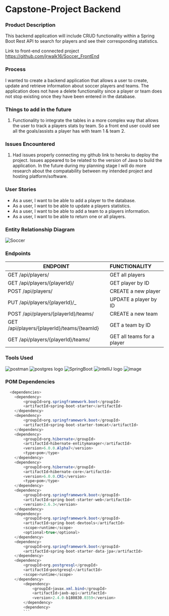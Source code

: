 # Capstone-Project Backend

### Product Description
This backend application will include CRUD functionality within a Spring Boot Rest API to search for players and see their corresponding statistics. 

Link to front-end connected project https://github.com/jrwalk16/Soccer_FrontEnd

### Process

I wanted to create a backend application that allows a user to create, update and retrieve information about soccer players and teams. The application does not have a delete functionality since a player or team does not stop existing once they have been entered in the database.

### Things to add in the future

1. Functionality to integrate the tables in a more complex way that allows the user to track a players stats by team. So a front end user could see all the goals/assists a player has with team 1 & team 2.


### Issues Encountered
1. Had issues properly connecting my github link to heroku to deploy the project. Issues appeared to be related to the version of Java to build the application. In the future during my planning stage I will do more research about the compatability between my intended project and hosting platform/software.


### User Stories

* As a user, I want to be able to add a player to the database.
* As a user, I want to be able to update a players statistics.
* As a user, I want to be able to add a team to a players information.
* As a user, I want to be able to return one or all players.




### Entity Relationship Diagram

![Soccer](https://user-images.githubusercontent.com/77462898/156220602-c43b69ad-41e4-4e03-ba6c-f556db228284.png)


### Endpoints

| ENDPOINT                                                | FUNCTIONALITY |
|---------------------------------------------------------| :--- |
| GET /api/players/                                      | GET all players
| GET /api/players/{playerId}/                           | GET player by ID
| POST /api/players/                                     | CREATE a new player
| PUT /api/players/{playerId}/_                          | UPDATE a player by ID
| POST /api/players/{playerId}/teams/                    | CREATE a new team
| GET /api/players/{playerId}/teams/{teamId}             | GET a team by ID
| GET /api/players/{playerId}/teams/                      | GET all teams for a player


### Tools Used

![postman](https://user-images.githubusercontent.com/77462898/152444063-eaca287a-b7af-489a-b3f7-663e8eca2ad3.png)
![postgres logo](https://user-images.githubusercontent.com/77462898/152444380-ffb0ab5c-6a19-4c2a-830c-be25c418d370.png)
![SpringBoot](https://user-images.githubusercontent.com/77462898/152444031-3b6663aa-3610-48a2-bae1-9564dc10e471.png)
![intelliJ logo](https://media.git.generalassemb.ly/user/40878/files/8cd52480-851c-11ec-9421-b7c2fbc16551)
![image](https://user-images.githubusercontent.com/77462898/156401559-b93b67fc-4419-4264-abc0-2cb4a2e0b385.png)



### POM Dependencies

```Java
  <dependencies>
    <dependency>
        <groupId>org.springframework.boot</groupId>
        <artifactId>spring-boot-starter</artifactId>
    </dependency>
    <dependency>
        <groupId>org.springframework.boot</groupId>
        <artifactId>spring-boot-starter-tomcat</artifactId>
    </dependency>
    <dependency>
        <groupId>org.hibernate</groupId>
        <artifactId>hibernate-entitymanager</artifactId>
        <version>6.0.0.Alpha7</version>
        <type>pom</type>
    </dependency>
    <dependency>
        <groupId>org.hibernate</groupId>
        <artifactId>hibernate-core</artifactId>
        <version>6.0.0.CR1</version>
        <type>pom</type>
    </dependency>
    <dependency>
        <groupId>org.springframework.boot</groupId>
        <artifactId>spring-boot-starter-web</artifactId>
        <version>2.6.3</version>
    </dependency>
    <dependency>
        <groupId>org.springframework.boot</groupId>
        <artifactId>spring-boot-devtools</artifactId>
        <scope>runtime</scope>
        <optional>true</optional>
    </dependency>
    <dependency>
        <groupId>org.springframework.boot</groupId>
        <artifactId>spring-boot-starter-data-jpa</artifactId>
    </dependency>
    <dependency>
        <groupId>org.postgresql</groupId>
        <artifactId>postgresql</artifactId>
        <scope>runtime</scope>
    </dependency>
        <dependency>
            <groupId>javax.xml.bind</groupId>
            <artifactId>jaxb-api</artifactId>
            <version>2.4.0-b180830.0359</version>
        </dependency>
        <dependency>
        ```


 







